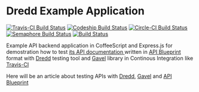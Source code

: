 Dredd Example Application
===================
[![Travis-CI Build Status](https://travis-ci.org/apiaryio/dredd-example.png?branch=master)](https://travis-ci.org/apiaryio/dredd-example)
[![Codeship Build Status](https://www.codeship.io/projects/6ef5ed00-1244-0131-4f7e-3af137c820ec/status)](https://www.codeship.io/projects/7858)
[![Circle-CI Build Status](https://circleci.com/gh/apiaryio/dredd-example.png?circle-token=29f2fab741d29cf6e66ceb55a99c38e8295ed9bf)](https://circleci.com/gh/apiaryio/dredd-example)
[![Semaphore Build Status](https://semaphoreapp.com/api/v1/projects/d18d3bd1819aa323f532f45cf5cd2550e272aade/90157/badge.png)](https://semaphoreapp.com/projects/3035)
[![Build Status](https://drone.io/github.com/apiaryio/dredd-example/status.png)](https://drone.io/github.com/apiaryio/dredd-example/latest)


Example API backend application in CoffeeScript and Express.js for demostration how to test [its API documentation ][Apiary] written in 
[API Blueprint][] format with [Dredd][] testing tool and [Gavel][] library in Continous Integration like [Travis-CI][]

Here will be an article about testing APIs with [Dredd][], [Gavel][] and [API Blueprint][]

[Travis-CI]: https://travis-ci.org/
[Apiary]: http://docs.dreddexample.apiary.io/
[Dredd]: https://github.com/apiaryio/dredd
[Gavel]: https://www.relishapp.com/apiary/gavel/docs
[API Blueprint]: http://apiblueprint.org/
